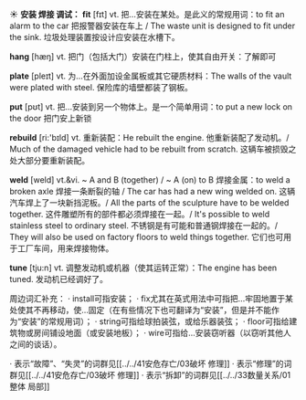 ☀ <span class="category">**安装 焊接 调试：**</span>
<span class="vocabulary">**fit**</span> [fɪt] 
<span class="definition">vt. 把…安装在某处。是此义的常规用词：</span>to fit an alarm to the car 把报警器安装在车上 / The waste unit is designed to fit under the sink. 垃圾处理装置按设计应安装在水槽下。

<span class="vocabulary">**hang**</span> [hæŋ] 
<span class="definition">vt. 把门（包括大门）安装在门柱上，使其自由开关：</span>了解即可

<span class="vocabulary">**plate**</span> [pleɪt] 
<span class="definition">vt. 为…在外面加设金属板或其它硬质材料：</span>The walls of the vault were plated with steel. 保险库的墙壁都装了钢板。

<span class="vocabulary">**put**</span> [pʊt] 
<span class="definition">vt. 把…安装到另一个物体上。是一个简单用词：</span>to put a new lock on the door 把门安上新锁

<span class="vocabulary">**rebuild**</span> [ri:'bɪld] 
<span class="definition">vt. 重新装配：</span>He rebuilt the engine. 他重新装配了发动机。/ Much of the damaged vehicle had to be rebuilt from scratch. 这辆车被损毁之处大部分要重新装配。
           
<span class="vocabulary">**weld**</span> [weld]
<span class="definition">vt.&vi. ~ A and B (together) / ~ A (on) to B 焊接金属：</span>to weld a broken axle 焊接一条断裂的轴 / The car has had a new wing welded on. 这辆汽车焊上了一块新挡泥板。/ All the parts of the sculpture have to be welded together. 这件雕塑所有的部件都必须焊接在一起。/ It's possible to weld stainless steel to ordinary steel. 不锈钢是有可能和普通钢焊接在一起的。/ They will also be used on factory floors to weld things together. 它们也可用于工厂车间，用来焊接物体。

<span class="vocabulary">**tune**</span> [tju:n] 
<span class="definition">vt. 调整发动机或机器（使其运转正常）：</span>The engine has been tuned. 发动机已经调好了。

周边词汇补充：
· install可指安装；
· fix尤其在英式用法中可指把…牢固地置于某处使其不再移动，使…固定（在有些情况下也可翻译为“安装”，但是并不能作为“安装”的常规用词）；
· string可指给球拍装弦，或给乐器装弦；
· floor可指给建筑物或房间铺设地面（或安装地板）；
· wire可指给…安装窃听器（以窃听其他人之间的谈话）。

· 表示“故障”、“失灵”的词群见[[../../41安危存亡/03破坏 修理]]
· 表示“修理”的词群见[[../../41安危存亡/03破坏 修理]]
· 表示“拆卸”的词群见[[../../33数量关系/01整体 局部]]
